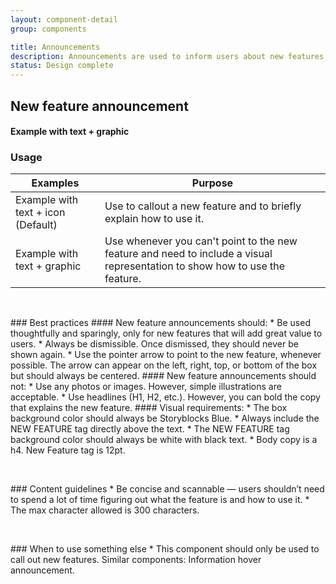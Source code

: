 ```yaml
---
layout: component-detail
group: components

title: Announcements
description: Announcements are used to inform users about new features or important site updates. They’re one of the most prominent ways to grab users attention.
status: Design complete
---
```


## New feature announcement

#### Example with text + graphic
<script async src="//jsfiddle.net/tjgzqovh/embed/result/"></script>


### Usage

| Examples     | Purpose                                                                          |
| --------------- |----------------------------------------------------------------------------------|
| Example with text + icon (Default)         | Use to callout a new feature and to briefly explain how to use it.                                 |
| Example with text + graphic       | Use whenever you can't point to the new feature and need to include a visual representation to show how to use the feature.                |

<dl>
<br>
</dl>
### Best practices
#### New feature announcements should:
* Be used thoughtfully and sparingly, only for new features that will add great value to users.
* Always be dismissible. Once dismissed, they should never be shown again.
* Use the pointer arrow to point to the new feature, whenever possible. The arrow can appear on the left, right, top, or bottom of the box but should always be centered.
#### New feature announcements should not:
* Use any photos or images. However, simple illustrations are acceptable.
* Use headlines (H1, H2, etc.). However, you can bold the copy that explains the new feature.
#### Visual requirements:
* The box background color should always be Storyblocks Blue.
* Always include the NEW FEATURE tag directly above the text.
* The NEW FEATURE tag background color should always be white with black text.
* Body copy is a h4. New Feature tag is 12pt.
<dl>
<br>
</dl>
### Content guidelines
* Be concise and scannable — users shouldn’t need to spend a lot of time figuring out what the feature is and how to use it.
* The max character allowed is 300 characters.
  <dl>
<br>
  </dl>
### When to use something else
* This component should only be used to call out new features. Similar components: Information hover announcement.  

